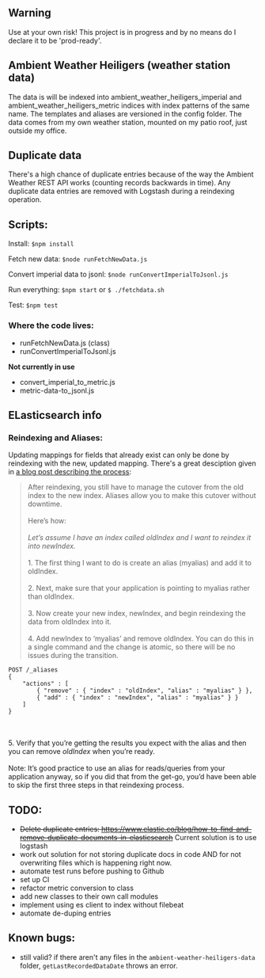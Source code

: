 ## Warning
Use at your own risk!
This project is in progress and by no means do I declare it to be 'prod-ready'.

## Ambient Weather Heiligers (weather station data)
The data is will be indexed into ambient_weather_heiligers_imperial and ambient_weather_heiligers_metric indices with index patterns of the same name. The templates and aliases are versioned in the config folder.
The data comes from my own weather station, mounted on my patio roof, just outside my office.

## Duplicate data
There's a high chance of duplicate entries because of the way the Ambient Weather REST API works (counting records backwards in time). Any duplicate data entries are removed with Logstash during a reindexing operation.

## Scripts:
Install:
`$npm install`

Fetch new data:
`$node runFetchNewData.js`

Convert imperial data to jsonl:
`$node runConvertImperialToJsonl.js`

Run everything:
`$npm start` or `$ ./fetchdata.sh`

Test:
`$npm test`

### Where the code lives:
 - runFetchNewData.js (class)
 - runConvertImperialToJsonl.js

 **Not currently in use**
 - convert_imperial_to_metric.js
 - metric-data-to_jsonl.js

## ELasticsearch info

### Reindexing and Aliases:
Updating mappings for fields that already exist can only be done by reindexing with the new, updated mapping.
There's a great desciption given in [a blog post describing the process](https://www.objectrocket.com/blog/elasticsearch/elasticsearch-aliases/):
>After reindexing, you still have to manage the cutover from the old index to the new index. Aliases allow you to make this cutover without downtime.<br></br> Here’s how:<br></br>_Let’s assume I have an index called oldIndex and I want to reindex it into newIndex._
<br></br>1. The first thing I want to do is create an alias (myalias) and add it to oldIndex.
<br></br>2. Next, make sure that your application is pointing to myalias rather than oldIndex.
<br></br>3. Now create your new index, newIndex, and begin reindexing the data from oldIndex into it.
<br></br>4. Add newIndex to ‘myalias’ and remove oldIndex. You can do this in a single command and the change is atomic, so there will be no issues during the transition.
```
POST /_aliases
{
    "actions" : [
        { "remove" : { "index" : "oldIndex", "alias" : "myalias" } },
        { "add" : { "index" : "newIndex", "alias" : "myalias" } }
    ]
}
```
<br></br>5. Verify that you’re getting the results you expect with the alias and then you can remove *oldIndex* when you’re ready.
<br></br>Note: It’s good practice to use an alias for reads/queries from your application anyway, so if you did that from the get-go, you’d have been able to skip the first three steps in that reindexing process.

## TODO:
- ~~Delete duplicate entries: https://www.elastic.co/blog/how-to-find-and-remove-duplicate-documents-in-elasticsearch~~ Current solution is to use logstash
- work out solution for not storing duplicate docs in code AND for not overwriting files which is happening right now.
- automate test runs before pushing to Github
- set up CI
- refactor metric conversion to class
- add new classes to their own call modules
- implement using es client to index without filebeat
- automate de-duping entries

## Known bugs:
 - still valid? if there aren't any files in the `ambient-weather-heiligers-data` folder, `getLastRecordedDataDate` throws an error.

